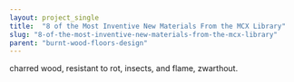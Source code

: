 ```yaml
---
layout: project_single
title:  "8 of the Most Inventive New Materials From the MCX Library"
slug: "8-of-the-most-inventive-new-materials-from-the-mcx-library"
parent: "burnt-wood-floors-design"
---
```

charred wood, resistant to rot, insects, and flame, zwarthout.